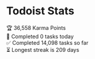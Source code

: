 
# Todoist Stats

<!-- TODO-IST:START -->
🏆  36,558 Karma Points           
🌸  Completed 0 tasks today           
✅  Completed 14,098 tasks so far           
⏳  Longest streak is 209 days
<!-- TODO-IST:END -->
